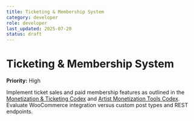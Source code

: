 ```yaml
---
title: Ticketing & Membership System
category: developer
role: developer
last_updated: 2025-07-20
status: draft
---
```

# Ticketing & Membership System

**Priority:** High

Implement ticket sales and paid membership features as outlined in the [Monetization & Ticketing Codex](../monetization-ticketing-codex.md) and [Artist Monetization Tools Codex](../artist-monetization-tools-codex.md). Evaluate WooCommerce integration versus custom post types and REST endpoints.